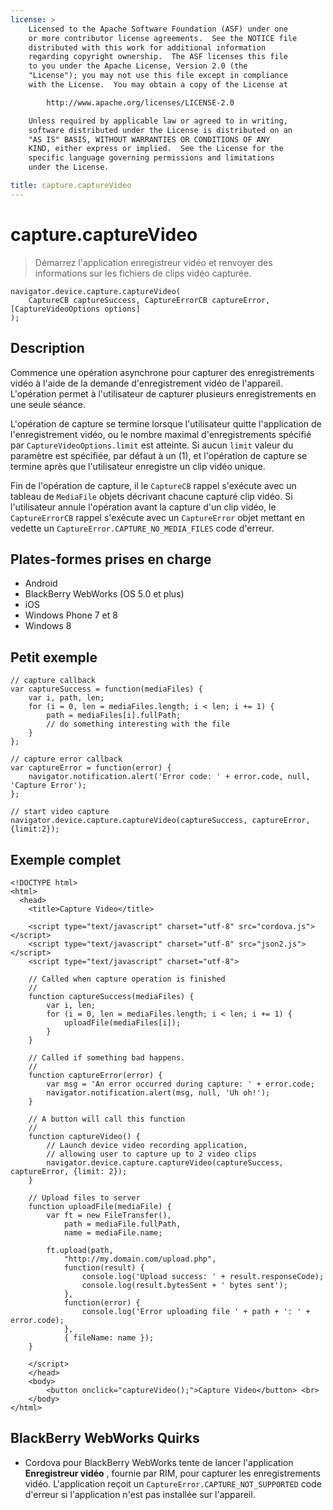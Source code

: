 ```yaml
---
license: >
    Licensed to the Apache Software Foundation (ASF) under one
    or more contributor license agreements.  See the NOTICE file
    distributed with this work for additional information
    regarding copyright ownership.  The ASF licenses this file
    to you under the Apache License, Version 2.0 (the
    "License"); you may not use this file except in compliance
    with the License.  You may obtain a copy of the License at

        http://www.apache.org/licenses/LICENSE-2.0

    Unless required by applicable law or agreed to in writing,
    software distributed under the License is distributed on an
    "AS IS" BASIS, WITHOUT WARRANTIES OR CONDITIONS OF ANY
    KIND, either express or implied.  See the License for the
    specific language governing permissions and limitations
    under the License.

title: capture.captureVideo
---
```


# capture.captureVideo

> Démarrez l'application enregistreur vidéo et renvoyer des informations sur les fichiers de clips vidéo capturée.

    navigator.device.capture.captureVideo(
        CaptureCB captureSuccess, CaptureErrorCB captureError, [CaptureVideoOptions options]
    );
    

## Description

Commence une opération asynchrone pour capturer des enregistrements vidéo à l'aide de la demande d'enregistrement vidéo de l'appareil. L'opération permet à l'utilisateur de capturer plusieurs enregistrements en une seule séance.

L'opération de capture se termine lorsque l'utilisateur quitte l'application de l'enregistrement vidéo, ou le nombre maximal d'enregistrements spécifié par `CaptureVideoOptions.limit` est atteinte. Si aucun `limit` valeur du paramètre est spécifiée, par défaut à un (1), et l'opération de capture se termine après que l'utilisateur enregistre un clip vidéo unique.

Fin de l'opération de capture, il le `CaptureCB` rappel s'exécute avec un tableau de `MediaFile` objets décrivant chacune capturé clip vidéo. Si l'utilisateur annule l'opération avant la capture d'un clip vidéo, le `CaptureErrorCB` rappel s'exécute avec un `CaptureError` objet mettant en vedette un `CaptureError.CAPTURE_NO_MEDIA_FILES` code d'erreur.

## Plates-formes prises en charge

*   Android
*   BlackBerry WebWorks (OS 5.0 et plus)
*   iOS
*   Windows Phone 7 et 8
*   Windows 8

## Petit exemple

    // capture callback
    var captureSuccess = function(mediaFiles) {
        var i, path, len;
        for (i = 0, len = mediaFiles.length; i < len; i += 1) {
            path = mediaFiles[i].fullPath;
            // do something interesting with the file
        }
    };
    
    // capture error callback
    var captureError = function(error) {
        navigator.notification.alert('Error code: ' + error.code, null, 'Capture Error');
    };
    
    // start video capture
    navigator.device.capture.captureVideo(captureSuccess, captureError, {limit:2});
    

## Exemple complet

    <!DOCTYPE html>
    <html>
      <head>
        <title>Capture Video</title>
    
        <script type="text/javascript" charset="utf-8" src="cordova.js"></script>
        <script type="text/javascript" charset="utf-8" src="json2.js"></script>
        <script type="text/javascript" charset="utf-8">
    
        // Called when capture operation is finished
        //
        function captureSuccess(mediaFiles) {
            var i, len;
            for (i = 0, len = mediaFiles.length; i < len; i += 1) {
                uploadFile(mediaFiles[i]);
            }
        }
    
        // Called if something bad happens.
        //
        function captureError(error) {
            var msg = 'An error occurred during capture: ' + error.code;
            navigator.notification.alert(msg, null, 'Uh oh!');
        }
    
        // A button will call this function
        //
        function captureVideo() {
            // Launch device video recording application,
            // allowing user to capture up to 2 video clips
            navigator.device.capture.captureVideo(captureSuccess, captureError, {limit: 2});
        }
    
        // Upload files to server
        function uploadFile(mediaFile) {
            var ft = new FileTransfer(),
                path = mediaFile.fullPath,
                name = mediaFile.name;
    
            ft.upload(path,
                "http://my.domain.com/upload.php",
                function(result) {
                    console.log('Upload success: ' + result.responseCode);
                    console.log(result.bytesSent + ' bytes sent');
                },
                function(error) {
                    console.log('Error uploading file ' + path + ': ' + error.code);
                },
                { fileName: name });
        }
    
        </script>
        </head>
        <body>
            <button onclick="captureVideo();">Capture Video</button> <br>
        </body>
    </html>
    

## BlackBerry WebWorks Quirks

*   Cordova pour BlackBerry WebWorks tente de lancer l'application **Enregistreur vidéo** , fournie par RIM, pour capturer les enregistrements vidéo. L'application reçoit un `CaptureError.CAPTURE_NOT_SUPPORTED` code d'erreur si l'application n'est pas installée sur l'appareil.